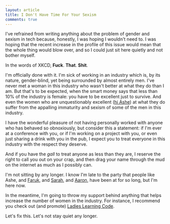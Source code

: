 ```yaml
---
layout: article
title: I Don't Have Time For Your Sexism
comments: true
---
```


I've refrained from writing anything about the problem of gender and sexism in
tech because, honestly, I was hoping I wouldn't need to. I was hoping that the
recent increase in the profile of this issue would mean that the whole thing
would blow over, and so I could just sit here quietly and not bother myself.

In the words of XKCD, **Fuck**. **That**. **Shit**.

I'm officially done with it. I'm sick of working in an industry which is, by
its nature, gender-blind, yet being surrounded by almost entirely men. I've
never met a woman in this industry who wasn't better at what they do than I am.
But that's to be expected, when the smart money says that less than 10% of the
industry is female: you have to be excellent just to survive. And even the
women who are unquestionably excellent
([hi Ashe](http://ashedryden.com/blog/we-deserve-better-than-this)) at what
they do suffer from the appalling immaturity and sexism of some of the men in
this industry.

I have the wonderful pleasure of not having personally worked with anyone who
has behaved so obnoxiously, but consider this a statement: if I'm ever at a
conference with you, or if I'm working on a project with you, or even just
sharing a drink with you in the pub, I expect you to treat everyone in this
industry with the respect they deserve.

And if you have the _gall_ to treat anyone as less than they are, I reserve the
right to call you out on your crap, and then drag your name through the mud on
the internet as much as I possibly can.

I'm not sitting by any longer. I know I'm late to the party that people like
Ashe, and [Faruk](http://farukat.es/journal/2013/02/681-silence), and
[Sarah](http://www.sazzy.co.uk/2013/02/speaking-up/), and
[Aaron](http://aaron.vegh.ca/2013/02/girl-trouble/), have been at for so long,
but I'm here now.

In the meantime, I'm going to throw my support behind anything that helps
increase the number of women in the industry. For instance, I recommend you
check out (and promote) [Ladies Learning Code](http://ladieslearningcode.com/).

Let's fix this. Let's not stay quiet any longer.
